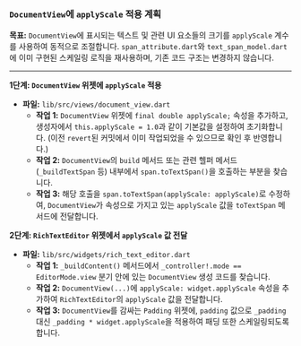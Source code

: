 ### `DocumentView`에 `applyScale` 적용 계획

**목표:** `DocumentView`에 표시되는 텍스트 및 관련 UI 요소들의 크기를 `applyScale` 계수를 사용하여 동적으로 조절합니다. `span_attribute.dart`와 `text_span_model.dart`에 이미 구현된 스케일링 로직을 재사용하며, 기존 코드 구조는 변경하지 않습니다.

---

**1단계: `DocumentView` 위젯에 `applyScale` 적용**

*   **파일:** `lib/src/views/document_view.dart`
    *   **작업 1:** `DocumentView` 위젯에 `final double applyScale;` 속성을 추가하고, 생성자에서 `this.applyScale = 1.0`과 같이 기본값을 설정하여 초기화합니다. (이전 `revert`된 커밋에서 이미 작업되었을 수 있으므로 확인 후 반영합니다.)
    *   **작업 2:** `DocumentView`의 `build` 메서드 또는 관련 헬퍼 메서드(`_buildTextSpan` 등) 내부에서 `span.toTextSpan()`을 호출하는 부분을 찾습니다.
    *   **작업 3:** 해당 호출을 `span.toTextSpan(applyScale: applyScale)`로 수정하여, `DocumentView`가 속성으로 가지고 있는 `applyScale` 값을 `toTextSpan` 메서드에 전달합니다.

**2단계: `RichTextEditor` 위젯에서 `applyScale` 값 전달**

*   **파일:** `lib/src/widgets/rich_text_editor.dart`
    *   **작업 1:** `_buildContent()` 메서드에서 `_controller!.mode == EditorMode.view` 분기 안에 있는 `DocumentView` 생성 코드를 찾습니다.
    *   **작업 2:** `DocumentView(...)`에 `applyScale: widget.applyScale` 속성을 추가하여 `RichTextEditor`의 `applyScale` 값을 전달합니다.
    *   **작업 3:** `DocumentView`를 감싸는 `Padding` 위젯에, `padding` 값으로 `_padding` 대신 `_padding * widget.applyScale`을 적용하여 패딩 또한 스케일링되도록 합니다. 